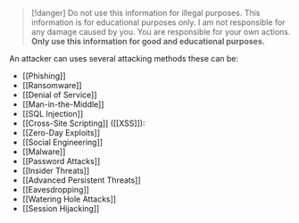 > [!danger] Do not use this information for illegal purposes. This information is for educational purposes only.
> I am not responsible for any damage caused by you. You are responsible for your own actions. **Only use this information for good and educational purposes.**

An attacker can uses several attacking methods these can be:

- [[Phishing]]
- [[Ransomware]]
- [[Denial of Service]]
- [[Man-in-the-Middle]]
- [[SQL Injection]]
- [[Cross-Site Scripting]] ([[XSS]]): 
- [[Zero-Day Exploits]]
- [[Social Engineering]]
- [[Malware]]
- [[Password Attacks]]
- [[Insider Threats]]
- [[Advanced Persistent Threats]]
- [[Eavesdropping]]
- [[Watering Hole Attacks]]
- [[Session Hijacking]]
